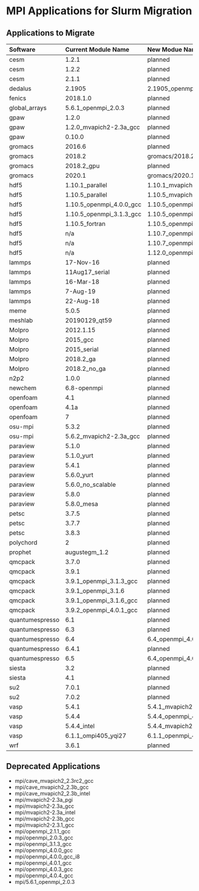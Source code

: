 # MPI Applications for Slurm Migration

## Applications to Migrate

| Software | Current Module Name | New Modue Name |
| :--- | :--- | :--- |
| cesm | 1.2.1 | planned |
| cesm | 1.2.2 | planned |
| cesm | 2.1.1 | planned |
| dedalus | 2.1905 | 2.1905\_openmpi\_4.0.5\_gcc\_10.2\_slurm20 |
| fenics | 2018.1.0 | planned |
| global\_arrays | 5.6.1\_openmpi\_2.0.3 | planned |
| gpaw | 1.2.0 | planned |
| gpaw | 1.2.0\_mvapich2-2.3a\_gcc | planned |
| gpaw | 0.10.0 | planned |
| gromacs | 2016.6 | planned |
| gromacs | 2018.2 | gromacs/2018.2\_mvapich2\_2.3.5\_gcc\_10.2\_slurm20 |
| gromacs | 2018.2\_gpu | planned |
| gromacs | 2020.1 | gromacs/2020.1\_mvapich2\_2.3.5\_gcc\_10.2\_slurm20 |
| hdf5 | 1.10.1\_parallel | 1.10.1\_mvapich2-2.3.5\_gcc\_10.2\_slurm20 |
| hdf5 | 1.10.5\_parallel | 1.10.5\_mvapich2-2.3.5\_intel\_2020.2\_slurm20 |
| hdf5 | 1.10.5\_openmpi\_4.0.0\_gcc | 1.10.5\_openmpi\_4.0.5\_gcc\_10.2\_slurm20 |
| hdf5 | 1.10.5\_openmpi\_3.1.3\_gcc | 1.10.5\_openmpi\_4.0.5\_gcc\_10.2\_slurm20 |
| hdf5 | 1.10.5\_fortran | 1.10.5\_openmpi\_4.0.5\_gcc\_10.2\_slurm20 |
| hdf5 | n/a | 1.10.7\_openmpi\_4.0.5\_gcc\_10.2\_slurm20 |
| hdf5 | n/a | 1.10.7\_openmpi\_4.0.5\_intel\_2020.2\_slurm20 |
| hdf5 | n/a | 1.12.0\_openmpi\_4.0.5\_intel\_2020.2\_slurm20 |
| lammps | 17-Nov-16 | planned |
| lammps | 11Aug17\_serial | planned |
| lammps | 16-Mar-18 | planned |
| lammps | 7-Aug-19 | planned |
| lammps | 22-Aug-18 | planned |
| meme | 5.0.5 | planned |
| meshlab | 20190129\_qt59 | planned |
| Molpro | 2012.1.15 | planned |
| Molpro | 2015\_gcc | planned |
| Molpro | 2015\_serial | planned |
| Molpro | 2018.2\_ga | planned |
| Molpro | 2018.2\_no\_ga | planned |
| n2p2 | 1.0.0 | planned |
| newchem | 6.8-openmpi | planned |
| openfoam | 4.1 | planned |
| openfoam | 4.1a | planned |
| openfoam | 7 | planned |
| osu-mpi | 5.3.2 | planned |
| osu-mpi | 5.6.2\_mvapich2-2.3a\_gcc | planned |
| paraview | 5.1.0 | planned |
| paraview | 5.1.0\_yurt | planned |
| paraview | 5.4.1 | planned |
| paraview | 5.6.0\_yurt | planned |
| paraview | 5.6.0\_no\_scalable | planned |
| paraview | 5.8.0 | planned |
| paraview | 5.8.0\_mesa | planned |
| petsc | 3.7.5 | planned |
| petsc | 3.7.7 | planned |
| petsc | 3.8.3 | planned |
| polychord | 2 | planned |
| prophet | augustegm\_1.2 | planned |
| qmcpack | 3.7.0 | planned |
| qmcpack | 3.9.1 | planned |
| qmcpack | 3.9.1\_openmpi\_3.1.3\_gcc | planned |
| qmcpack | 3.9.1\_openmpi\_3.1.6 | planned |
| qmcpack | 3.9.1\_openmpi\_3.1.6\_gcc | planned |
| qmcpack | 3.9.2\_openmpi\_4.0.1\_gcc | planned |
| quantumespresso | 6.1 | planned |
| quantumespresso | 6.3 | planned |
| quantumespresso | 6.4 | 6.4\_openmpi\_4.0.5\_intel\_slurm20 |
| quantumespresso | 6.4.1 | planned |
| quantumespresso | 6.5 | 6.4\_openmpi\_4.0.5\_intel\_slurm20 |
| siesta | 3.2 | planned |
| siesta | 4.1 | planned |
| su2 | 7.0.1 | planned |
| su2 | 7.0.2 | planned |
| vasp | 5.4.1 | 5.4.1\_mvapich2-2.3.5\_intel\_2020.2\_slurm20 |
| vasp | 5.4.4 | 5.4.4\_openmpi\_4.0.5\_gcc\_10.2\_slurm20 |
| vasp | 5.4.4\_intel | 5.4.4\_mvapich2-2.3.5\_intel\_2020.2\_slurm20 |
| vasp | 6.1.1\_ompi405\_yqi27 | 6.1.1\_openmpi\_4.0.5\_intel\_2020.2\_yqi27\_slurm20 |
| wrf | 3.6.1 | planned |

## Deprecated Applications

* mpi/cave\_mvapich2\_2.3rc2\_gcc
* mpi/cave\_mvapich2\_2.3b\_gcc
* mpi/cave\_mvapich2\_2.3b\_intel
* mpi/mvapich2-2.3a\_pgi
* mpi/mvapich2-2.3a\_gcc
* mpi/mvapich2-2.3a\_intel
* mpi/mvapich2-2.3b\_gcc
* mpi/mvapich2-2.3.1\_gcc
* mpi/openmpi\_2.1.1\_gcc
* mpi/openmpi\_2.0.3\_gcc
* mpi/openmpi\_3.1.3\_gcc
* mpi/openmpi\_4.0.0\_gcc
* mpi/openmpi\_4.0.0\_gcc\_i8
* mpi/openmpi\_4.0.1\_gcc
* mpi/openmpi\_4.0.3\_gcc
* mpi/openmpi\_4.0.4\_gcc
* mpi/5.6.1\_openmpi\_2.0.3

